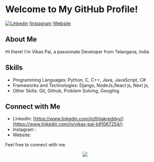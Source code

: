 # Welcome to My GitHub Profile!

[![LinkedIn](https://img.shields.io/badge/LinkedIn-Connect-blue?style=flat-square&logo=linkedin)](https://www.linkedin.com/in/thilakreddyy/)
[!Instagram](https://img.shields.io/badge/Instagram-E4405F?style=flat-square&logo=instagram&logoColor=white)
[!Website](https://img.shields.io/badge/Website-Visit-green?style=flat-square&logo=wordpress)

## About Me

Hi there! I'm Vikas Pal, a passionate Developer from Telangana, India

## Skills

- Programming Languages: Python, C, C++, Java, JavaScript, C#
- Frameworks and Technologies: Django, NodeJs,React js, Next js,
- Other Skills: Git, Github, Problem Solving, Googling

## Connect with Me

- LinkedIn: [https://www.linkedin.com/in/thilakreddyy/](https://www.linkedin.com/in/vikas-pal-b91067254/)
- Instagram : 
- Website: 

Feel free to connect with me. 

<div align="center">
<img src="https://komarev.com/ghpvc/?username=vikas83pal&&style=flat-square" align="center" />
</div>  
  
